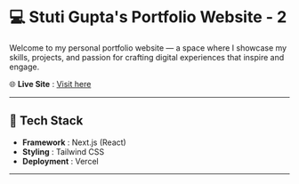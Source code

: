 # 💻 Stuti Gupta's Portfolio Website - 2 

Welcome to my personal portfolio website — a space where I showcase my skills, projects, and passion for crafting digital experiences that inspire and engage.

🌐 **Live Site** : [Visit here](https://v0-portfolio-website-makeover-seven.vercel.app/)

---

## 🔧 Tech Stack

- **Framework** : Next.js (React)
- **Styling** : Tailwind CSS
- **Deployment** : Vercel

---
